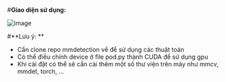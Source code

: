 #**Giao diện sử dụng:**

![image](https://user-images.githubusercontent.com/87514168/223015323-82306d40-d693-474b-8499-7995abd3e0ee.png)

#**Lưu ý: **
  - Cần clone repo mmdetection về để sử dụng các thuật toán
  - Có thể điều chỉnh device ở file pod.py thành CUDA để sử dụng gpu
  - Khi cài đặt có thể sẽ cần cài thêm một số thư viện trên máy như mmcv, mmdet, torch, ...
